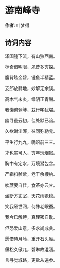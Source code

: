 # 游南峰寺

**作者**: 叶梦得

## 诗词内容

泽国锺下流，有山独西南。

标奇借明眼，夙昔多穷探。

腹背眩金碧，锺鱼半精蓝。

支郎放鹤地，妙解无余谈。

高木气未炎，绿阴正青酣。

我懒倦登陟，兹行咤犹堪。

幽寻虽云初，佳处默已谙。

久欲谢尘滓，往同弥勒龛。

平生行九九，晚识前三三。

才也实可人，穷年玩烟岚。

胸中有定水，万境潜包含。

严霜扫赪紫，老干余楩柟。

啖蔗要自佳，食茶亦云甘。

坐断方丈室，天花雨毶毶。

笑我窘世网，何殊老眠蚕。

我今已解缚，真理密自耽。

但恐爱山意，多求尚成贪。

愿借待月岭，重开石头庵。

偃松久傲兀，碧琳故澄涵。

言寻觉城路，更欲从遍参。

